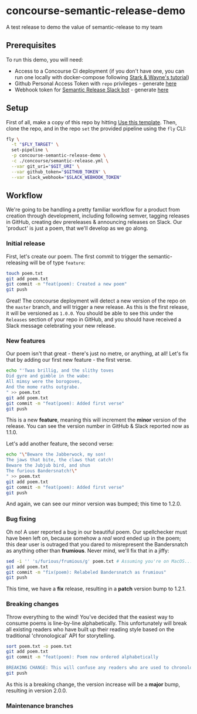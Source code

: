 # concourse-semantic-release-demo
A test release to demo the value of semantic-release to my team

## Prerequisites
To run this demo, you will need:
* Access to a Concourse CI deployment (if you don't have one, you can run one locally with docker-compose following [Stark & Wayne's tutorial](https://github.com/starkandwayne/concourse-tutorial))
* Github Personal Access Token with `repo` privileges - generate [here](https://github.com/settings/tokens/new)
* Webhook token for [Semantic Release Slack bot](https://github.com/juliuscc/semantic-release-slack-bot) - generate [here](https://github.com/juliuscc/semantic-release-slack-bot#slack-app-installation)

## Setup
First of all, make a copy of this repo by hitting [Use this template](https://github.com/coro/concourse-semantic-release-demo/generate).
Then, clone the repo, and in the repo `set` the provided pipeline using the `fly` CLI:

```bash
fly \
  -t "$FLY_TARGET" \
  set-pipeline \
  -p concourse-semantic-release-demo \
  -c ./concourse/semantic-release.yml \
  --var git_uri="$GIT_URI" \
  --var github_token="$GITHUB_TOKEN" \
  --var slack_webhook="$SLACK_WEBHOOK_TOKEN"
```

## Workflow
We're going to be handling a pretty familiar workflow for a product from creation through development, including following semver, tagging releases in GitHub, creating dev prereleases & announcing releases on Slack. Our 'product' is just a poem, that we'll develop as we go along. 

### Initial release
First, let's create our poem. The first commit to trigger the semantic-releasing will be of type `feature`:

```bash
touch poem.txt
git add poem.txt
git commit -m "feat(poem): Created a new poem"
git push
```

Great! The concourse deployment will detect a new version of the repo on the `master` branch, and will trigger a new release. As this is the first release, it will be versioned as `1.0.0`. You should be able to see this under the `Releases` section of your repo in GitHub, and you should have received a Slack message celebrating your new release.

### New features
Our poem isn't that great - there's just no metre, or anything, at all! Let's fix that by adding our first new feature - the first verse.

```bash
echo "'Twas brillig, and the slithy toves
Did gyre and gimble in the wabe:
All mimsy were the borogoves,
And the mome raths outgrabe.
" >> poem.txt
git add poem.txt
git commit -m "feat(poem): Added first verse"
git push
```

This is a new **feature**, meaning this will increment the **minor** version of the release. You can see the version number in GitHub & Slack reported now as 1.1.0.

Let's add another feature, the second verse:

```bash
echo "\"Beware the Jabberwock, my son!
The jaws that bite, the claws that catch!
Beware the Jubjub bird, and shun
The furious Bandersnatch!\"
" >> poem.txt
git add poem.txt
git commit -m "feat(poem): Added first verse"
git push
```

And again, we can see our minor version was bumped; this time to 1.2.0.

### Bug fixing
Oh no! A user reported a bug in our beautiful poem. Our spellchecker must have been left on, because somehow a *real* word ended up in the poem; this dear user is outraged that you dared to misrepresent the Bandersnatch as anything other than **frumious**. Never mind, we'll fix that in a jiffy:

```bash
sed -i '' 's/furious/frumious/g' poem.txt # Assuming you're on MacOS...
git add poem.txt
git commit -m "fix(poem): Relabeled Bandersnatch as frumious"
git push
```

This time, we have a **fix** release, resulting in a **patch** version bump to 1.2.1.

### Breaking changes
Throw everything to the wind! You've decided that the easiest way to consume poems is line-by-line alphabetically. This unfortunately will break all existing readers who have built up their reading style based on the traditional 'chronological' API for storytelling.

```bash
sort poem.txt -o poem.txt
git add poem.txt
git commit -m "feat(poem): Poem now ordered alphabetically

BREAKING CHANGE: This will confuse any readers who are used to chronological storytelling"
git push
```

As this is a breaking change, the version increase will be a **major** bump, resulting in version 2.0.0.

### Maintenance branches
